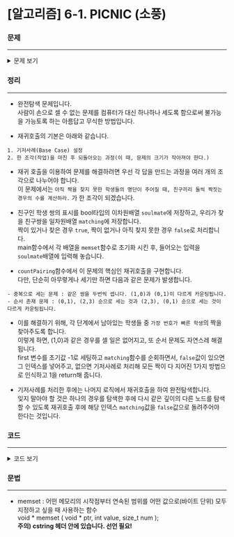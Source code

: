 # [알고리즘] 6-1. PICNIC (소풍)

### 문제
___

<details>
<summary>문제 보기</summary>

[Algospot Link : PICNIC](https://algospot.com/judge/problem/read/PICNIC)  

안드로메다 유치원 익스프레스반에서는 다음 주에 율동공원으로 소풍을 갑니다. 원석 선생님은 소풍 때 학생들을 두 명씩 짝을 지어 행동하게 하려고 합니다. 그런데 서로 친구가 아닌 학생들끼리 짝을 지어 주면 서로 싸우거나 같이 돌아다니지 않기 때문에, 항상 서로 친구인 학생들끼리만 짝을 지어 줘야 합니다.

각 학생들의 쌍에 대해 이들이 서로 친구인지 여부가 주어질 때, 학생들을 짝지어줄 수 있는 방법의 수를 계산하는 프로그램을 작성하세요. 짝이 되는 학생들이 일부만 다르더라도 다른 방법이라고 봅니다. 예를 들어 다음 두 가지 방법은 서로 다른 방법입니다.

(태연,제시카) (써니,티파니) (효연,유리)
(태연,제시카) (써니,유리) (효연,티파니)
입력
입력의 첫 줄에는 테스트 케이스의 수 C (C <= 50) 가 주어집니다. 각 테스트 케이스의 첫 줄에는 학생의 수 n (2 <= n <= 10) 과 친구 쌍의 수 m (0 <= m <= n*(n-1)/2) 이 주어집니다. 그 다음 줄에 m 개의 정수 쌍으로 서로 친구인 두 학생의 번호가 주어집니다. 번호는 모두 0 부터 n-1 사이의 정수이고, 같은 쌍은 입력에 두 번 주어지지 않습니다. 학생들의 수는 짝수입니다.

출력
각 테스트 케이스마다 한 줄에 모든 학생을 친구끼리만 짝지어줄 수 있는 방법의 수를 출력합니다.

예제 입력
```
3
2 1
0 1
4 6
0 1 1 2 2 3 3 0 0 2 1 3
6 10
0 1 0 2 1 2 1 3 1 4 2 3 2 4 3 4 3 5 4 5
```

예제 출력
```
1
3
4
```

</details>

### 정리
___
* 완전탐색 문제입니다.  
사람이 손으로 셀 수 없는 문제를 컴퓨터가 대신 하나하나 세도록 함으로써 불가능을 가능토록 하는 아름답고 무식한 방법입니다.  

* 재귀호출의 기본은 아래와 같습니다.
```
1. 기저사례(Base Case) 설정
2. 한 조각(작업)을 마친 후 되돌아오는 과정(이 때, 문제의 크기가 작아져야 한다.)
```  

* 재귀 호출을 이용하여 문제를 해결하려면 우선 각 답을 만드는 과정을 여러 개의 조각으로 나누어야 합니다.  
이 문제에서는 `아직 짝을 찾지 못한 학생들의 명단이 주어질 때, 친구끼리 둘씩 짝짓는 경우의 수를 계산하라.` 가 한 조각이 되겠습니다.  

* 친구인 학생 쌍의 표시를 bool타입의 이차원배열 `soulmate`에 저장하고, 우리가 찾을 친구쌍을 일차원배열 `matching`에 저장합니다.  
짝이 있거나 찾은 경우 `true`, 짝이 없거나 아직 찾지 못한 경우 `false`로 처리합니다.  
main함수에서 각 배열을 `memset`함수로 초기화 시킨 후, 들어오는 입력을 `soulmate`배열에 입력해 놓습니다.  

* `countPairing`함수에서 이 문제의 핵심인 재귀호출을 구현합니다.  
다만, 단순히 아무렿게나 세기만 하면 다음과 같은 문제가 발생합니다.
```
- 중복으로 세는 문제 : 같은 쌍을 두번씩 셉니다. (1,0)과 (0,1)이 다르게 카운팅됩니다.
- 순서 존재 문제 : (0,1), (2,3) 순으로 세는 것과 (2,3), (0,1) 순으로 세는 것이 다르게 카운팅됩니다.
```  

* 이를 해결하기 위해, 각 단계에서 남아있는 학생들 중 `가장 번호가 빠른 학생`의 짝을 찾아주도록 합니다.  
이렇게 하면, (1,0)과 같은 경우를 셀 일은 없어지고, 또 순서 문제도 자연스레 해결됩니다.  
first 변수를 초기값 -1로 세팅하고 `matching`함수를 순회하면서, `false`값이 있으면 그 인덱스를 넣어주고, 없으면 기저사례로 처리해 모든 짝이 다 지어진 1가지 방법으로 인식하고 1을 return해 줍니다.  

* 기저사례를 처리한 후에는 나머지 로직에서 재귀호출을 하여 완전탐색합니다.  
잊지 말아야 할 것은 하나의 경우를 탐색한 후에 다시 같은 깊이의 다른 노드를 탐색할 수 있도록 재귀호출 후에 해당 인덱스 `matching`값을 `false`값으로 돌려주어야 한다는 것입니다.  

### 코드
___

<details>
<summary>코드 보기</summary>

[Github Link](https://github.com/wbluke/Algorithm_PS/blob/master/CH06/CH06/PICNIC.cpp)

`````cpp
/* PICNIC.cpp */
#include <iostream>
#include <cstring>
using namespace std;

int student, soulmateCount;
bool soulmate[10][10];
bool matching[10];

int countPairing(bool matching[10]) {

	int first = -1;
	for (int i = 0; i < student; i++) {
		if (!matching[i]) {
			first = i;
			break;
		}
	}

	//base case
	if (first == -1) return 1;

	int ret = 0;
	for (int soul = first + 1; soul < student; soul++) {
		if (!matching[soul] && soulmate[first][soul]) {
			matching[first] = matching[soul] = true;
			ret += countPairing(matching);
			matching[first] = matching[soul] = false;
		}
	}
	return ret;
}

int main(void) {

	int num, f1, f2;
	cin >> num;

	for (int i = 0; i < num; i++) {

		cin >> student >> soulmateCount;

		memset(soulmate, false, sizeof(soulmate));
		memset(matching, false, sizeof(matching));

		for (int j = 0; j < soulmateCount; j++) {
			cin >> f1 >> f2;
			soulmate[f1][f2] = soulmate[f2][f1] = true;
		}
		cout << countPairing(matching) << endl;

	}


	return 0;
}
`````
</details>

### 문법
___
- memset : 어떤 메모리의 시작점부터 연속된 범위를 어떤 값으로(바이트 단위) 모두 지정하고 싶을 때 사용하는 함수  
void * memset ( void * ptr, int value, size_t num );  
**주의) cstring 헤더 안에 있습니다. 선언 필요!**  
